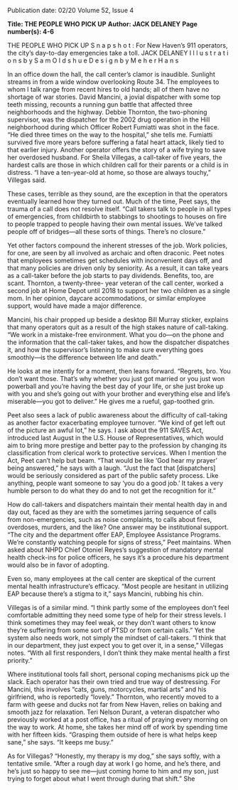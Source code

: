 Publication date: 02/20
Volume 52, Issue 4

**Title: THE PEOPLE WHO PICK UP**
**Author: JACK DELANEY**
**Page number(s): 4-6**

THE PEOPLE WHO PICK UP
S n a p s h o t :
For New Haven’s 911 operators, the city’s day-to-day emergencies take a toll.
JACK DELANEY
I l l u s t r a t i o n s  b y  S a m  O l d s h u e
D e s i g n  b y  M e h e r  H a n s


In an office down the hall, the call center’s 
clamor is inaudible. Sunlight streams in from a wide 
window overlooking Route 34. The employees to 
whom I talk range from recent hires to old hands; 
all of them have no shortage of war stories. David 
Mancini, a jovial dispatcher with some top teeth 
missing, recounts a running gun battle that affected 
three neighborhoods and the highway. Debbie 
Thornton, the two-phoning supervisor, was the 
dispatcher for the 2002 drug operation in the Hill 
neighborhood during which Officer Robert Fumiatti 
was shot in the face. “He died three times on the 
way to the hospital,” she tells me. Fumiatti survived 
five more years before suffering a fatal heart attack, 
likely tied to that earlier injury. Another operator 
offers the story of a wife trying to save her overdosed 
husband. For Sheila Villegas, a call-taker of five 
years, the hardest calls are those in which children 
call for their parents or  a child is in distress. “I have 
a ten-year-old at home, so those are always touchy,” 
Villegas said. 


These cases, terrible as they sound, are the 
exception in that the operators eventually learned 
how they turned out. Much of the time, Peet says, 
the trauma of a call does not resolve itself. “Call 
takers talk to people in all types of emergencies, from 
childbirth to stabbings to shootings to houses on fire 
to people trapped to people having their own mental 
issues. We’ve talked people off of bridges—all these 
sorts of things. There’s no closure.”


Yet other factors compound the inherent stresses 
of the job. Work policies, for one, are seen by all 
involved as archaic and often draconic. Peet notes 
that employees sometimes get schedules with 
inconvenient days off, and that many policies are 
driven only by seniority. As a result, it can take years 
as a call-taker before the job starts to pay dividends. 
Benefits, too, are scant. Thornton, a twenty-three-
year veteran of the call center, worked a second 
job at Home Depot until 2018 to support her two 
children as a single mom. In her opinion, daycare 
accommodations, or similar employee support, 
would have made a major difference. 


Mancini, his chair propped up beside a desktop 
Bill Murray sticker, explains that many operators quit 
as a result of the high stakes nature of call-taking. 
“We work in a mistake-free environment. What you 
do—on the phone and the information that the 
call-taker takes, and how the dispatcher dispatches 
it, and how the supervisor’s listening to make sure 
everything goes smoothly—is the difference between 
life and death.” 


He looks at me intently for a moment, then leans 
forward. “Regrets, bro. You don’t want those. That’s 
why whether you just got married or you just won 
powerball and you’re having the best day of your 
life, or she just broke up with you and she’s going 
out with your brother and everything else and life’s 
miserable—you got to deliver.” He gives me a rueful, 
gap-toothed grin.


Peet also sees a lack of public awareness about 
the difficulty of call-taking as another factor 
exacerbating employee turnover. “We kind of get left 
out of the picture an awful lot,” he says. I ask about 
the 911 SAVES Act, introduced last August in the 
U.S. House of Representatives, which would aim to 
bring more prestige and better pay to the profession 
by changing its classification from clerical work to 
protective services. When I mention the Act, Peet 
can’t help but beam. “That would be like ‘God hear 
my prayer’ being answered,” he says with a laugh. 
“Just the fact that [dispatchers] would be seriously 
considered as part of the public safety process. Like 
anything, people want someone to say ‘you do a good 
job.’ It takes a very humble person to do what they do 
and to not get the recognition for it.”


How do call-takers and dispatchers maintain their 
mental health day in and day out, faced as they are 
with the sometimes jarring sequence of calls from 
non-emergencies, such as noise complaints, to calls 
about fires, overdoses, murders, and the like? One 
answer may be institutional support. “The city and 
the department offer EAP, Employee Assistance 
Programs. We’re constantly watching people for signs 
of stress,” Peet maintains. When asked about NHPD 
Chief Otoniel Reyes’s suggestion of mandatory 
mental health check-ins for police officers, he says 
it’s a procedure his department would also be in 
favor of adopting.


Even so, many employees at the call center are 
skeptical of the current mental health infrastructure’s 
efficacy. “Most people are hesitant in utilizing EAP 
because there’s a stigma to it,” says Mancini, rubbing 
his chin. 


Villegas is of a similar mind. “I think partly some 
of the employees don’t feel comfortable admitting 
they need some type of help for their stress levels. I 
think sometimes they may feel weak, or they don’t 
want others to know they’re suffering from some sort 
of PTSD or from certain calls.” Yet the system also 
needs work, not simply the mindset of call-takers. “I 
think that in our department, they just expect you to 
get over it, in a sense,” Villegas notes. “With all first 
responders, I don’t think they make mental health a 
first priority.”


Where institutional tools fall short, personal 
coping mechanisms pick up the slack. Each operator 
has their own tried and true way of destressing. For 
Mancini, this involves “cats, guns, motorcycles, 
martial arts” and his girlfriend, who is reportedly 
“lovely.” Thornton, who recently moved to a farm 
with geese and ducks not far from New Haven, 
relies on baking and smooth jazz for relaxation. Teri 
Nelson Durant, a veteran dispatcher who previously 
worked at a post office, has a ritual of praying every 
morning on the way to work. At home, she takes her 
mind off of work by spending time with her fifteen 
kids. “Grasping them outside of here is what helps 
keep sane,” she says. “It keeps me busy.”


As for Villegas? “Honestly, my therapy is my 
dog,” she says softly, with a tentative smile. “After 
a rough day at work I go home, and he’s there, 
and he’s just so happy to see me—just coming 
home to him and my son, just trying to forget 
about what I went through during that shift.” She
